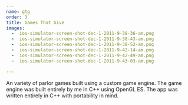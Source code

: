 ```yaml
---
name: gtg
order: 3
title: Games That Give
images:
  -  ios-simulator-screen-shot-dec-1-2011-9-38-36-am.png               
  -  ios-simulator-screen-shot-dec-1-2011-9-38-43-am.png               
  -  ios-simulator-screen-shot-dec-1-2011-9-38-52-am.png               
  -  ios-simulator-screen-shot-dec-1-2011-9-42-14-am.png               
  -  ios-simulator-screen-shot-dec-1-2011-9-42-49-am.png               
  -  ios-simulator-screen-shot-dec-1-2011-9-43-03-am.png               

---
```

An variety of parlor games built using a custom game engine. The game engine was built entirely by me in C++ using OpenGL ES. The app was written entirely in C++ with portability in mind.
